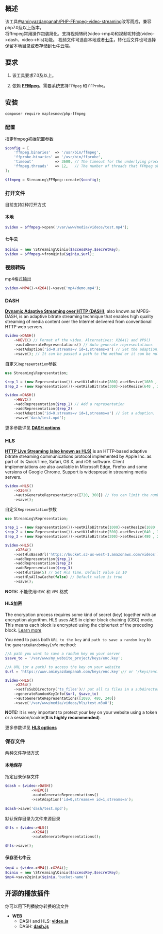 ## 概述
该工具由[aminyazdanpanah/PHP-FFmpeg-video-streaming](https://github.com/aminyazdanpanah/PHP-FFmpeg-video-streaming)改写而成，兼容php7.0及以上版本。  
将ffmpeg常用操作包装简化，支持视频转码(video->mp4)和视频呢转流(video->dash、video->hls)功能。
视频文件可选自本地或者[七牛](https://qiniu.com)，转化后文件也可选择保留本地目录或者存储到七牛云端。

## 要求
1. 该工具要求7.0及以上。

2. 依赖 **[FFMpeg](https://ffmpeg.org/download.html)**。需要系统支持`FFMpeg` 和 `FFProbe`。

## 安装
``` bash
composer require maplesnow/php-ffmpeg
```

### 配置
指定ffmpeg初始配置参数

``` php
$config = [
    'ffmpeg.binaries'  => '/usr/bin/ffmpeg',
    'ffprobe.binaries' => '/usr/bin/ffprobe',
    'timeout'          => 3600, // The timeout for the underlying process
    'ffmpeg.threads'   => 12,   // The number of threads that FFMpeg should use
];
    
$ffmpeg = Streaming\FFMpeg::create($config);
```

### 打开文件
目前支持2种打开方式

#### 本地
``` php
$video = $ffmpeg->open('/var/www/media/videos/test.mp4');
```

#### 七牛云
```php
$qiniu = new \Streaming\Qiniu($accessKey,$secretKey);
$video = $ffmpeg->fromQiniu($qiniu,$url);
```

### 视频转码
mp4格式输出
```php
$video->MP4()->X264()->save('mp4/demo.mp4');
```

### DASH
**[Dynamic Adaptive Streaming over HTTP (DASH)](https://en.wikipedia.org/wiki/Dynamic_Adaptive_Streaming_over_HTTP)**, also known as MPEG-DASH, is an adaptive bitrate streaming technique that enables high quality streaming of media content over the Internet delivered from conventional HTTP web servers.

``` php
$video->DASH()
    ->HEVC() // Format of the video. Alternatives: X264() and VP9()
    ->autoGenerateRepresentations() // Auto generate representations
    ->setAdaption('id=0,streams=v id=1,streams=a') // Set the adaption.
    ->save(); // It can be passed a path to the method or it can be null
```

自定义`Representation`参数
``` php
use Streaming\Representation;

$rep_1 = (new Representation())->setKiloBitrate(800)->setResize(1080 , 720);
$rep_2 = (new Representation())->setKiloBitrate(300)->setResize(640 , 360);

$video->DASH()
    ->HEVC()
    ->addRepresentation($rep_1) // Add a representation
    ->addRepresentation($rep_2) 
    ->setAdaption('id=0,streams=v id=1,streams=a') // Set a adaption.
    ->save('dash/test.mpd');
```
更多参数详见 **[DASH options](https://ffmpeg.org/ffmpeg-formats.html#dash-2)**

### HLS
**[HTTP Live Streaming (also known as HLS)](https://en.wikipedia.org/wiki/HTTP_Live_Streaming)** is an HTTP-based adaptive bitrate streaming communications protocol implemented by Apple Inc. as part of its QuickTime, Safari, OS X, and iOS software. Client implementations are also available in Microsoft Edge, Firefox and some versions of Google Chrome. Support is widespread in streaming media servers.

``` php
$video->HLS()
    ->X264()
    ->autoGenerateRepresentations([720, 360]) // You can limit the numbers of representatons
    ->save();
```
自定义`Representation`参数
``` php
use Streaming\Representation;

$rep_1 = (new Representation())->setKiloBitrate(1000)->setResize(1080 , 720);
$rep_2 = (new Representation())->setKiloBitrate(500)->setResize(640 , 360);
$rep_3 = (new Representation())->setKiloBitrate(200)->setResize(480 , 270);

$video->HLS()
    ->X264()
    ->setHlsBaseUrl('https://bucket.s3-us-west-1.amazonaws.com/videos') // Add a base URL
    ->addRepresentation($rep_1)
    ->addRepresentation($rep_2)
    ->addRepresentation($rep_3)
    ->setHlsTime(5) // Set Hls Time. Default value is 10 
    ->setHlsAllowCache(false) // Default value is true 
    ->save();
```
**NOTE:** 不能使用`HEVC` 和 `VP9` 格式

#### HLS加密
The encryption process requires some kind of secret (key) together with an encryption algorithm. HLS uses AES in cipher block chaining (CBC) mode. This means each block is encrypted using the ciphertext of the preceding block. [Learn more](https://en.wikipedia.org/wiki/Block_cipher_mode_of_operation)

You need to pass both `URL to the key` and `path to save a random key` to the `generateRandomKeyInfo` method:
``` php
//A path you want to save a random key on your server
$save_to = '/var/www/my_website_project/keys/enc.key';

//A URL (or a path) to access the key on your website
$url = 'https://www.aminyazdanpanah.com/keys/enc.key';// or '/keys/enc.key';

$video->HLS()
    ->X264()
    ->setTsSubDirectory('ts_files')// put all ts files in a subdirectory
    ->generateRandomKeyInfo($url, $save_to)
    ->autoGenerateRepresentations([1080, 480, 240])
    ->save('/var/www/media/videos/hls/test.m3u8');
```
**NOTE:** It is very important to protect your key on your website using a token or a session/cookie(****It is highly recommended****).    

更多参数详见 **[HLS options](https://ffmpeg.org/ffmpeg-formats.html#hls-2)** 

### 保存文件
两种文件存储方式
#### 本地保存
指定目录保存文件
``` php
$dash = $video->DASH()
            ->HEVC()
            ->autoGenerateRepresentations()
            ->setAdaption('id=0,streams=v id=1,streams=a');
            
$dash->save('dash/test.mpd');
```
默认保存目录为文件来源目录
``` php
$hls = $video->HLS()
            ->X264()
            ->autoGenerateRepresentations();
            
$hls->save();
```

#### 保存至七牛云
``` php
$mp4 = $video->MP4()->X264();
$qiniu = new \Streaming\Qiniu($accessKey,$secretKey);
$mp4->save2qiniu($qiniu,'bucket-name')
```

## 开源的播放插件
你可以用下列播放你转换的流文件
- **WEB**
    - DASH and HLS: **[video.js](https://github.com/videojs/video.js)**
    - DASH: **[dash.js](https://github.com/Dash-Industry-Forum/dash.js)**

